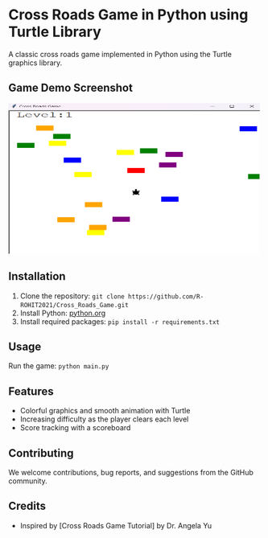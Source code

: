 # Cross Roads Game in Python using Turtle Library

A classic cross roads game implemented in Python using the Turtle graphics library.

## Game Demo Screenshot
<img src="https://github.com/R-ROHIT2021/Cross_Roads_Game/blob/main/Screenshot.png" alt="Alt Text" width="500" height="300">

## Installation
1. Clone the repository: `git clone https://github.com/R-ROHIT2021/Cross_Roads_Game.git`
3. Install Python: [python.org](https://www.python.org/downloads/)
4. Install required packages: `pip install -r requirements.txt`

## Usage
Run the game: `python main.py`

## Features
- Colorful graphics and smooth animation with Turtle
- Increasing difficulty as the player clears each level
- Score tracking with a scoreboard

## Contributing
We welcome contributions, bug reports, and suggestions from the GitHub community.

## Credits
- Inspired by [Cross Roads Game Tutorial] by Dr. Angela Yu
